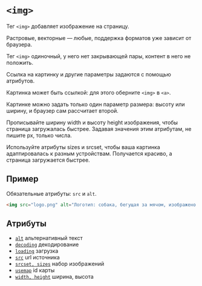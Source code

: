# `<img>`

Тег `<img>` добавляет изображение на страницу.

Растровые, векторные — любые, поддержка форматов уже зависит от браузера.

Тег `<img>` одиночный, у него нет закрывающей пары, контент в него не положить.

Ссылка на картинку и другие параметры задаются с помощью атрибутов.

Картинка может быть ссылкой: для этого оберните `<img>` в `<a>`.

Картинке можно задать только один параметр размера: высоту или ширину, и браузер сам рассчитает второй.

Прописывайте ширину width и высоту height изображения, чтобы страница загружалась быстрее. Задавая значения этим атрибутам, не пишите px, только числа.

Используйте атрибуты sizes и srcset, чтобы ваша картинка адаптировалась к разным устройствам. Получается красиво, а страница загружается быстрее.

## Пример

Обязательные атрибуты: `src` и `alt`.

```html
<img src="logo.png" alt="Логотип: собака, бегущая за мячом, изображено схематично" />
```

## Атрибуты

- [`alt`](../Attrubutes/alt.md) альтернативный текст
- [`decoding`](../Attrubutes/decoding.md) декодирование
- [`loading`](../Attrubutes/loading.md) загрузка
- [`src`](../Attrubutes/src.md) url источника
- [`srcset, sizes`](<../Attrubutes/srcset, sizes.md>) набор изображений
- [`usemap`](../Attrubutes/usemap.md) id карты
- [`width, height`](<../Attrubutes/width, height.md>) ширина, высота
